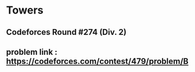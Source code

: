 # Towers

##  Codeforces Round #274 (Div. 2)

## problem link : https://codeforces.com/contest/479/problem/B
